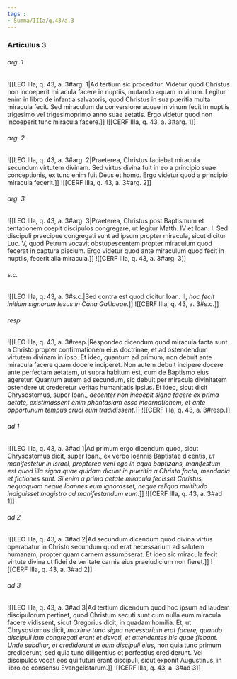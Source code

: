 ```yaml
---
tags : 
- Summa/IIIa/q.43/a.3
---
```


### Articulus 3

###### arg. 1
![[LEO IIIa, q. 43, a. 3#arg. 1|Ad tertium sic proceditur. Videtur quod Christus non incoeperit miracula facere in nuptiis, mutando aquam in vinum. Legitur enim in libro de infantia salvatoris, quod Christus in sua pueritia multa miracula fecit. Sed miraculum de conversione aquae in vinum fecit in nuptiis trigesimo vel trigesimoprimo anno suae aetatis. Ergo videtur quod non incoeperit tunc miracula facere.]]
![[CERF IIIa, q. 43, a. 3#arg. 1]]

###### arg. 2
![[LEO IIIa, q. 43, a. 3#arg. 2|Praeterea, Christus faciebat miracula secundum virtutem divinam. Sed virtus divina fuit in eo a principio suae conceptionis, ex tunc enim fuit Deus et homo. Ergo videtur quod a principio miracula fecerit.]]
![[CERF IIIa, q. 43, a. 3#arg. 2]]

###### arg. 3
![[LEO IIIa, q. 43, a. 3#arg. 3|Praeterea, Christus post Baptismum et tentationem coepit discipulos congregare, ut legitur Matth. IV et Ioan. I. Sed discipuli praecipue congregati sunt ad ipsum propter miracula, sicut dicitur Luc. V, quod Petrum vocavit obstupescentem propter miraculum quod fecerat in captura piscium. Ergo videtur quod ante miraculum quod fecit in nuptiis, fecerit alia miracula.]]
![[CERF IIIa, q. 43, a. 3#arg. 3]]

###### s.c.
![[LEO IIIa, q. 43, a. 3#s.c.|Sed contra est quod dicitur Ioan. II, *hoc fecit initium signorum Iesus in Cana Galilaeae*.]]
![[CERF IIIa, q. 43, a. 3#s.c.]]

###### resp.
![[LEO IIIa, q. 43, a. 3#resp.|Respondeo dicendum quod miracula facta sunt a Christo propter confirmationem eius doctrinae, et ad ostendendum virtutem divinam in ipso. Et ideo, quantum ad primum, non debuit ante miracula facere quam docere inciperet. Non autem debuit incipere docere ante perfectam aetatem, ut supra habitum est, cum de Baptismo eius ageretur. Quantum autem ad secundum, sic debuit per miracula divinitatem ostendere ut crederetur veritas humanitatis ipsius. Et ideo, sicut dicit Chrysostomus, super Ioan., *decenter non incoepit signa facere ex prima aetate, existimassent enim phantasiam esse incarnationem, et ante opportunum tempus cruci eum tradidissent*.]]
![[CERF IIIa, q. 43, a. 3#resp.]]

###### ad 1
![[LEO IIIa, q. 43, a. 3#ad 1|Ad primum ergo dicendum quod, sicut Chrysostomus dicit, super Ioan., ex verbo Ioannis Baptistae dicentis, *ut manifestetur in Israel, propterea veni ego in aqua baptizans, manifestum est quod illa signa quae quidam dicunt in pueritia a Christo facta, mendacia et fictiones sunt. Si enim a prima aetate miracula fecisset Christus, nequaquam neque Ioannes eum ignorasset, neque reliqua multitudo indiguisset magistro ad manifestandum eum*.]]
![[CERF IIIa, q. 43, a. 3#ad 1]]

###### ad 2
![[LEO IIIa, q. 43, a. 3#ad 2|Ad secundum dicendum quod divina virtus operabatur in Christo secundum quod erat necessarium ad salutem humanam, propter quam carnem assumpserat. Et ideo sic miracula fecit virtute divina ut fidei de veritate carnis eius praeiudicium non fieret.]]
![[CERF IIIa, q. 43, a. 3#ad 2]]

###### ad 3
![[LEO IIIa, q. 43, a. 3#ad 3|Ad tertium dicendum quod hoc ipsum ad laudem discipulorum pertinet, quod Christum secuti sunt cum nulla eum miracula facere vidissent, sicut Gregorius dicit, in quadam homilia. Et, ut Chrysostomus dicit, *maxime tunc signa necessarium erat facere, quando discipuli iam congregati erant et devoti, et attendentes his quae fiebant. Unde subditur, et crediderunt in eum discipuli eius*, non quia tunc primum crediderunt; sed quia tunc diligentius et perfectius crediderunt. Vel discipulos vocat eos qui futuri erant discipuli, sicut exponit Augustinus, in libro de consensu Evangelistarum.]]
![[CERF IIIa, q. 43, a. 3#ad 3]]

